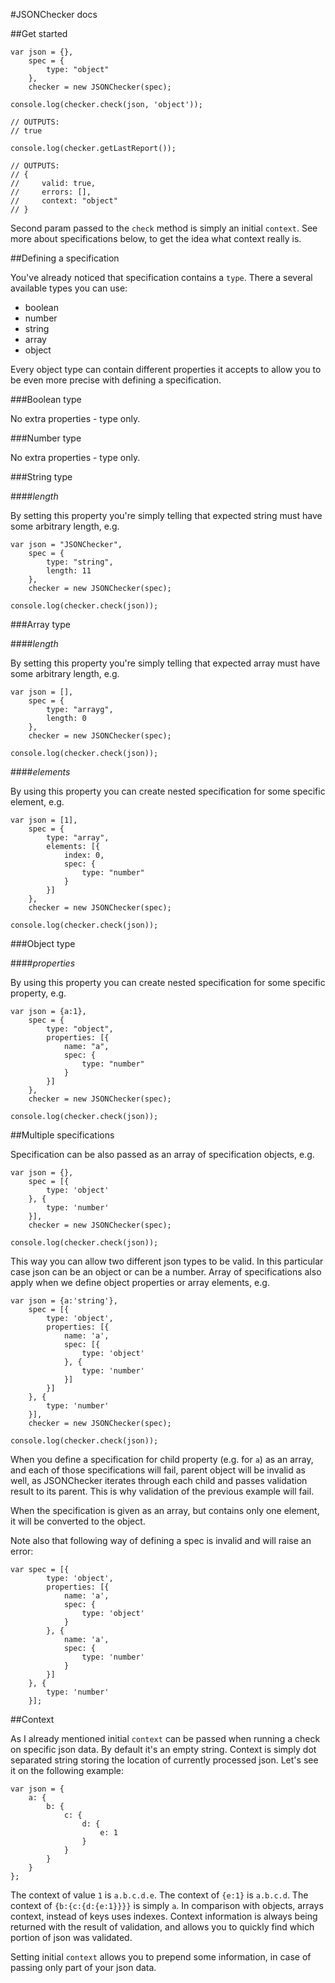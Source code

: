 #JSONChecker docs

##Get started

```
var json = {},
    spec = {
        type: "object"
    },
    checker = new JSONChecker(spec);

console.log(checker.check(json, 'object'));

// OUTPUTS:
// true

console.log(checker.getLastReport());

// OUTPUTS:
// {
//     valid: true,
//     errors: [],
//     context: "object"
// }
```

Second param passed to the `check` method is simply an initial `context`. See more about specifications below, to get the idea what context really is.

##Defining a specification

You've already noticed that specification contains a `type`. There a several available types you can use:

- boolean
- number
- string
- array
- object

Every object type can contain different properties it accepts to allow you to be even more precise with defining a specification.

###Boolean type

No extra properties - type only.

###Number type

No extra properties - type only.

###String type

####_length_

By setting this property you're simply telling that expected string must have some arbitrary length, e.g.

```
var json = "JSONChecker",
    spec = {
        type: "string",
        length: 11
    },
    checker = new JSONChecker(spec);

console.log(checker.check(json));
```

###Array type

####_length_

By setting this property you're simply telling that expected array must have some arbitrary length, e.g.

```
var json = [],
    spec = {
        type: "arrayg",
        length: 0
    },
    checker = new JSONChecker(spec);

console.log(checker.check(json));
```

####_elements_

By using this property you can create nested specification for some specific element, e.g.

```
var json = [1],
    spec = {
        type: "array",
        elements: [{
            index: 0,
            spec: {
                type: "number"
            }
        }]
    },
    checker = new JSONChecker(spec);

console.log(checker.check(json));
```

###Object type

####_properties_

By using this property you can create nested specification for some specific property, e.g.

```
var json = {a:1},
    spec = {
        type: "object",
        properties: [{
            name: "a",
            spec: {
                type: "number"
            }
        }]
    },
    checker = new JSONChecker(spec);

console.log(checker.check(json));
```

##Multiple specifications

Specification can be also passed as an array of specification objects, e.g.

```
var json = {},
    spec = [{
        type: 'object'
    }, {
        type: 'number'
    }],
    checker = new JSONChecker(spec);

console.log(checker.check(json));
```

This way you can allow two different json types to be valid. In this particular case json can be an object or can be a number.
Array of specifications also apply when we define object properties or array elements, e.g.

```
var json = {a:'string'},
    spec = [{
        type: 'object',
        properties: [{
            name: 'a',
            spec: [{
                type: 'object'
            }, {
                type: 'number'
            }]
        }]
    }, {
        type: 'number'
    }],
    checker = new JSONChecker(spec);

console.log(checker.check(json));
```

When you define a specification for child property (e.g. for `a`) as an array, and each of those specifications will fail,
parent object will be invalid as well, as JSONChecker iterates through each child and passes validation result to its parent.
This is why validation of the previous example will fail.

When the specification is given as an array, but contains only one element, it will be converted to the object.

Note also that following way of defining a spec is invalid and will raise an error:

```
var spec = [{
        type: 'object',
        properties: [{
            name: 'a',
            spec: {
                type: 'object'
            }
        }, {
            name: 'a',
            spec: {
                type: 'number'
            }
        }]
    }, {
        type: 'number'
    }];
```

##Context

As I already mentioned initial `context` can be passed when running a check on specific json data. By default it's an empty string.
Context is simply dot separated string storing the location of currently processed json. Let's see it on the following example:

```
var json = {
    a: {
        b: {
            c: {
                d: {
                    e: 1
                }
            }
        }
    }
};
```

The context of value `1` is `a.b.c.d.e`. The context of `{e:1}` is `a.b.c.d`. The context of `{b:{c:{d:{e:1}}}}` is simply `a`.
In comparison with objects, arrays context, instead of keys uses indexes. Context information is always being returned with the
result of validation, and allows you to quickly find which portion of json was validated.

Setting initial `context` allows you to prepend some information, in case of passing only part of your json data.
